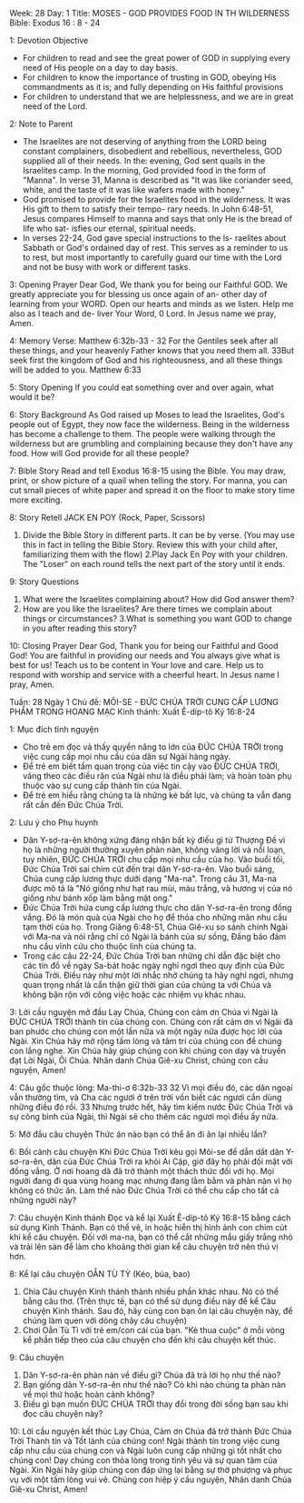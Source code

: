 Week: 28
Day: 1
Title: MOSES -  GOD PROVIDES FOOD IN TH WILDERNESS
Bible: Exodus 16 : 8 - 24

1: Devotion Objective
- For children to read and see the great power of GOD in supplying every need of His people on a day to day basis. 
- For children to know the importance of trusting in GOD, obeying His commandments as it is; and fully depending on His faithful provisions 
- For children to understand that we are helplessness, and we are in great need of the Lord.

2: Note to Parent
- The Israelites are not deserving of anything from the LORD being constant complainers, disobedient and rebellious, nevertheless, GOD supplied all of their needs. In the: evening, God sent quails in the Israelites camp. In the morning, God provided food in the form of "Manna". In verse 31, Manna is described as "It was like coriander seed, white, and the taste of it was like wafers made with honey." 
- God promised to provide for the Israelites food in the wilderness. It was His gift to them to satisfy their tempo- rary needs. In John 6:48-51, Jesus compares Himself to manna and says that only He is the bread of life who sat- isfies our eternal, spiritual needs. 
- In verses 22-24, God gave special instructions to the ls- raelites about Sabbath or God's ordained day of rest. This serves as a reminder to us to rest, but most importantly to carefully guard our time with the Lord and not be busy with work or different tasks.

3: Opening Prayer
 Dear God, We thank you for being our Faithful GOD. We greatly appreciate you for blessing us once again of an- other day of learning from your WORD. Open our hearts and minds as we listen. Help me also as I teach and de- liver Your Word, 0 Lord. In Jesus name we pray, Amen. 


4: Memory Verse:
 Matthew 6:32b-33 - 32 For the Gentiles seek after all these things, and your heavenly Father knows that you need them all. 33But seek first the kingdom of God and his righteousness, and all these things will be added to you. Matthew 6:33

5: Story Opening
If you could eat something over and over again, what would it be?


6: Story Background
As God raised up Moses to lead the Israelites, God's people out of Egypt, they now face the wilderness. Being in the wilderness has become a challenge to them. The people were walking through the wilderness but are grumbling and complaining because they don't have any food. How will God provide for all these people?


7: Bible Story
 Read and tell Exodus 16:8-15 using the Bible. You may draw, print, or show picture of a quail when telling the story. For manna, you can cut small pieces of white paper and spread it on the floor to make story time more exciting.

8: Story Retell
JACK EN POY (Rock, Paper, Scissors) 
1. Divide the Bible Story in different parts. It can be by verse. (You may use this in fact in telling the Bible Story. Review this with your child after, familiarizing them with the flow) 
2.Play Jack En Poy with your children. The "Loser" on each round tells the next part of the story until it ends.

9: Story Questions
1. What were the Israelites complaining about? How did God answer them? 
2. How are you like the Israelites? Are there times we complain about things or circumstances? 
3.What is something you want GOD to change in you after reading this story? 

10: Closing Prayer
Dear God, Thank you for being our Faithful and Good God! You are faithful in providing our needs and You always give what is best for us! Teach us to be content in Your love and care. Help us to respond with worship and service with a cheerful heart. In Jesus name I pray, Amen.

Tuần: 28
Ngày 1
Chủ đề: MÔI-SE - ĐỨC CHÚA TRỜI CUNG CẤP LƯƠNG PHẨM TRONG HOANG MẠC
Kinh thánh: Xuất Ê-díp-tô Ký 16:8-24

1: Mục đích tĩnh nguyện
- Cho trẻ em đọc và thấy quyền năng to lớn của ĐỨC CHÚA TRỜI trong việc cung cấp mọi nhu cầu của dân sự Ngài hàng ngày.
- Để trẻ em biết tầm quan trọng của việc tin cậy vào ĐỨC CHÚA TRỜI, vâng theo các điều răn của Ngài như là điều phải làm; và hoàn toàn phụ thuộc vào sự cung cấp thành tín của Ngài.
- Để trẻ em hiểu rằng chúng ta là những kẻ bất lực, và chúng ta vẫn đang rất cần đến Đức Chúa Trời.

2: Lưu ý cho Phụ huynh
- Dân Y-sơ-ra-ên không xứng đáng nhận bất kỳ điều gì từ Thượng Đế vì họ là những người thường xuyên phàn nàn, không vâng lời và nổi loạn, tuy nhiên, ĐỨC CHÚA TRỜI chu cấp mọi nhu cầu của họ. Vào buổi tối, Đức Chúa Trời sai chim cút đến trại dân Y-sơ-ra-ên. Vào buổi sáng, Chúa cung cấp lương thực dưới dạng "Ma-na". Trong câu 31, Ma-na được mô tả là "Nó giống như hạt rau mùi, màu trắng, và hương vị của nó giống như bánh xốp làm bằng mật ong."
- Đức Chúa Trời hứa cung cấp lương thực cho dân Y-sơ-ra-ên trong đồng vắng. Đó là món quà của Ngài cho họ để thỏa cho những mãn nhu cầu tạm thời của họ. Trong Giăng 6:48-51, Chúa Giê-xu so sánh chính Ngài với Ma-na và nói rằng chỉ có Ngài là bánh của sự sống, Đấng bảo đảm nhu cầu vĩnh cửu cho thuộc linh của chúng ta.
- Trong các câu 22-24, Đức Chúa Trời ban những chỉ dẫn đặc biệt cho các tín đồ về ngày Sa-bát hoặc ngày nghỉ ngơi theo quy định của Đức Chúa Trời. Điều này như một lời nhắc nhở chúng ta hãy nghỉ ngơi, nhưng quan trọng nhất là cẩn thận giữ thời gian của chúng ta với Chúa và không bận rộn với công việc hoặc các nhiệm vụ khác nhau.

3: Lời cầu nguyện mở đầu
 Lạy Chúa, Chúng con cảm ơn Chúa vì Ngài là ĐỨC CHÚA TRỜI thành tín của chúng con. Chúng con rất cảm ơn vì Ngài đã ban phước cho chúng con một lần nữa và một ngày nữa được học lời của Ngài. Xin Chúa hãy mở rộng tấm lòng và tâm trí của chúng con để chúng con lắng nghe. Xin Chúa hãy giúp chúng con khi chúng con dạy và truyền đạt Lời Ngài, Ôi Chúa. Nhân danh Chúa Giê-xu Christ, chúng con cầu nguyện, Amen!


4: Câu gốc thuộc lòng:
 Ma-thi-ơ 6:32b-33
32 Vì mọi điều đó, các dân ngoại vẫn thường tìm, và Cha các ngươi ở trên trời vốn biết các ngươi cần dùng những điều đó rồi. 33 Nhưng trước hết, hãy tìm kiếm nước Đức Chúa Trời và sự công bình của Ngài, thì Ngài sẽ cho thêm các ngươi mọi điều ấy nữa.

5: Mở đầu câu chuyện
Thức ăn nào bạn có thể ăn đi ăn lại nhiều lần?


6: Bối cảnh câu chuyện
Khi Đức Chúa Trời kêu gọi Môi-se để dẫn dắt dân Y-sơ-ra-ên, dân của Đức Chúa Trời ra khỏi Ai Cập, giờ đây họ phải đối mặt với đồng vắng. Ở nơi hoang dã đã trở thành một thách thức đối với họ. Mọi người đang đi qua vùng hoang mạc nhưng đang lằm bằm và phàn nàn vì họ không có thức ăn. Làm thế nào Đức Chúa Trời có thể chu cấp cho tất cả những người này?


7: Câu chuyện Kinh thánh
 Đọc và kể lại Xuất Ê-díp-tô Ký 16:8-15 bằng cách sử dụng Kinh Thánh. Bạn có thể vẽ, in hoặc hiển thị hình ảnh con chim cút khi kể câu chuyện. Đối với ma-na, bạn có thể cắt những mẩu giấy trắng nhỏ và trải lên sàn để làm cho khoảng thời gian kể câu chuyện trở nên thú vị hơn.

8: Kể lại câu chuyện
OẲN TÙ TỲ (Kéo, búa, bao)
1. Chia Câu chuyện Kinh thánh thành nhiều phần khác nhau. Nó có thể bằng câu thơ. (Trên thực tế, bạn có thể sử dụng điều này để kể Câu chuyện Kinh thánh. Sau đó, hãy cùng con bạn ôn lại câu chuyện này, để chúng làm quen với dòng chảy câu chuyện)
2. Chơi Oẳn Tù Tì với trẻ em/con cái của bạn. "Kẻ thua cuộc" ở mỗi vòng kể phần tiếp theo của câu chuyện cho đến khi câu chuyện kết thúc.

9: Câu chuyện
1. Dân Y-sơ-ra-ên phàn nàn về điều gì? Chúa đã trả lời họ như thế nào?
2. Bạn giống dân Y-sơ-ra-ên như thế nào? Có khi nào chúng ta phàn nàn về mọi thứ hoặc hoàn cảnh không?
3. Điều gì bạn muốn ĐỨC CHÚA TRỜI thay đổi trong đời sống bạn sau khi đọc câu chuyện này?

10: Lời cầu nguyện kết thúc
Lạy Chúa, Cảm ơn Chúa đã trở thành Đức Chúa Trời Thành tín và Tốt lành của chúng con! Ngài thành tín trong việc cung cấp nhu cầu của chúng con và Ngài luôn cung cấp những gì tốt nhất cho chúng con! Dạy chúng con thỏa lòng trong tình yêu và sự quan tâm của Ngài. Xin Ngài hãy giúp chúng con đáp ứng lại bằng sự thờ phượng và phục vụ với một tấm lòng vui vẻ. Chúng con hiệp ý cầu nguyện, Nhân danh Chúa Giê-xu Christ, Amen!
